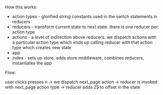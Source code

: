 How this works:

- action types - glorified string constants used in the switch statements
  in reducers
- reducers - transform current state to next state. there is one reducer
  per action type
- actions - a level of indirection above reducers. we dispatch actions
  with a particular action type which ends up calling reducer with that
  action type which creates new state
- app
- index - sets up store, adds store middleware, combines reducers,
  instantiates the app

Flow:

user clicks presses n ->
we dispatch next_page action ->
reducer is invoked with next_page action type ->
reducer adds 25 to offset in the state
